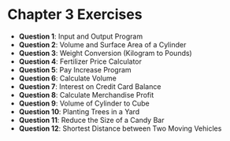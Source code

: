 # Chapter 3 Exercises
- **Question 1**: Input and Output Program
- **Question 2**: Volume and Surface Area of a Cylinder
- **Question 3**: Weight Conversion (Kilogram to Pounds)
- **Question 4**: Fertilizer Price Calculator
- **Question 5**: Pay Increase Program
- **Question 6**: Calculate Volume
- **Question 7**: Interest on Credit Card Balance
- **Question 8**: Calculate Merchandise Profit
- **Question 9**: Volume of Cylinder to Cube
- **Question 10**: Planting Trees in a Yard
- **Question 11**: Reduce the Size of a Candy Bar
- **Question 12**: Shortest Distance between Two Moving Vehicles